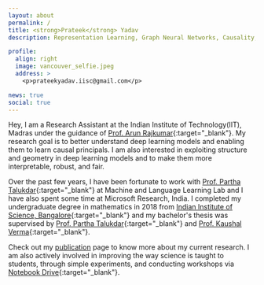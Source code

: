 ```yaml
---
layout: about
permalink: /
title: <strong>Prateek</strong> Yadav
description: Representation Learning, Graph Neural Networks, Causality, NLP, <a href="https://www.iisc.ac.in/">Indian Institute of Science, Bangalore </a>.

profile:
  align: right
  image: vancouver_selfie.jpeg
  address: >
    <p>prateekyadav.iisc@gmail.com</p>

news: true
social: true
---
```


Hey, I am a Research Assistant at the Indian Institute of Technology(IIT), Madras under the guidance of [Prof. Arun Rajkumar](https://sites.google.com/view/arun-rajkumar){:target="_blank"}. My research goal is to better understand deep learning models and enabling them to learn causal principals. I am also interested in exploiting structure and geometry in deep learning models and to make them more interpretable, robust, and fair.

Over the past few years, I have been fortunate to work with [Prof. Partha Talukdar](http://talukdar.net){:target="_blank"} at Machine and Language Learning Lab and I have also spent some time at Microsoft Research, India. I completed my undergraduate degree in mathematics in 2018 from [Indian Institute of Science, Bangalore](https://www.iisc.ac.in/){:target="_blank"} and my bachelor's thesis was supervised by [Prof. Partha Talukdar](http://talukdar.net){:target="_blank"} and [Prof. Kaushal Verma](http://math.iisc.ac.in/~kverma/){:target="_blank"}. 

Check out my [publication](/publications/) page to know more about my current research. I am also actively involved in improving the way science is taught to students, through simple experiments, and conducting workshops via [Notebook Drive](https://www.iisc.ac.in/outreach/activities/notebook-drive/){:target="_blank"}.